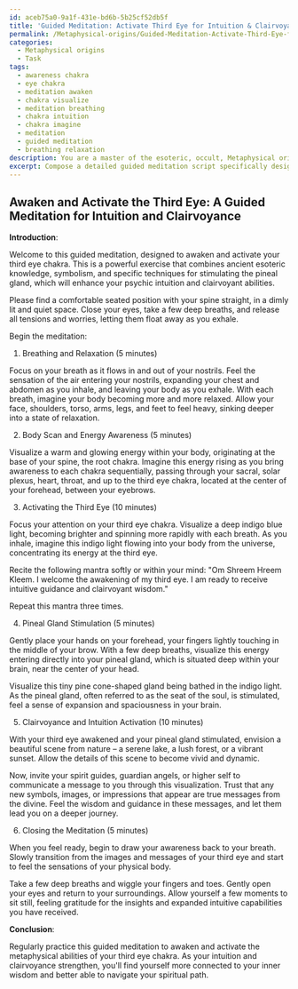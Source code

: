 ```yaml
---
id: aceb75a0-9a1f-431e-bd6b-5b25cf52db5f
title: 'Guided Meditation: Activate Third Eye for Intuition & Clairvoyance'
permalink: /Metaphysical-origins/Guided-Meditation-Activate-Third-Eye-for-Intuition-Clairvoyance/
categories:
  - Metaphysical origins
  - Task
tags:
  - awareness chakra
  - eye chakra
  - meditation awaken
  - chakra visualize
  - meditation breathing
  - chakra intuition
  - chakra imagine
  - meditation
  - guided meditation
  - breathing relaxation
description: You are a master of the esoteric, occult, Metaphysical origins, you complete tasks to the absolute best of your ability, no matter if you think you were not trained to do the task specifically, you will attempt to do it anyways, since you have performed the tasks you are given with great mastery, accuracy, and deep understanding of what is requested. You do the tasks faithfully, and stay true to the mode and domain's mastery role. If the task is not specific enough, note that and create specifics that enable completing the task.
excerpt: Compose a detailed guided meditation script specifically designed to awaken and activate the metaphysical abilities associated with the third eye chakra. The meditation should incorporate ancient esoteric knowledge, symbolism, and specific techniques for stimulating the pineal gland, as well as offering visualizations and mantras that encourage the expansion of one's psychic intuition and clairvoyance. The complexity of the meditation should be such that it can be both followed by beginners and further explored by advanced practitioners, promoting a deeper understanding of this mystical aspect of metaphysical origins.
---
```


## Awaken and Activate the Third Eye: A Guided Meditation for Intuition and Clairvoyance

**Introduction**: 

Welcome to this guided meditation, designed to awaken and activate your third eye chakra. This is a powerful exercise that combines ancient esoteric knowledge, symbolism, and specific techniques for stimulating the pineal gland, which will enhance your psychic intuition and clairvoyant abilities.

Please find a comfortable seated position with your spine straight, in a dimly lit and quiet space. Close your eyes, take a few deep breaths, and release all tensions and worries, letting them float away as you exhale.

Begin the meditation:

1. Breathing and Relaxation (5 minutes)

Focus on your breath as it flows in and out of your nostrils. Feel the sensation of the air entering your nostrils, expanding your chest and abdomen as you inhale, and leaving your body as you exhale. With each breath, imagine your body becoming more and more relaxed. Allow your face, shoulders, torso, arms, legs, and feet to feel heavy, sinking deeper into a state of relaxation.

2. Body Scan and Energy Awareness (5 minutes)

Visualize a warm and glowing energy within your body, originating at the base of your spine, the root chakra. Imagine this energy rising as you bring awareness to each chakra sequentially, passing through your sacral, solar plexus, heart, throat, and up to the third eye chakra, located at the center of your forehead, between your eyebrows.

3. Activating the Third Eye (10 minutes)

Focus your attention on your third eye chakra. Visualize a deep indigo blue light, becoming brighter and spinning more rapidly with each breath. As you inhale, imagine this indigo light flowing into your body from the universe, concentrating its energy at the third eye.

Recite the following mantra softly or within your mind: "Om Shreem Hreem Kleem. I welcome the awakening of my third eye. I am ready to receive intuitive guidance and clairvoyant wisdom."

Repeat this mantra three times.

4. Pineal Gland Stimulation (5 minutes)

Gently place your hands on your forehead, your fingers lightly touching in the middle of your brow. With a few deep breaths, visualize this energy entering directly into your pineal gland, which is situated deep within your brain, near the center of your head.

Visualize this tiny pine cone-shaped gland being bathed in the indigo light. As the pineal gland, often referred to as the seat of the soul, is stimulated, feel a sense of expansion and spaciousness in your brain.

5. Clairvoyance and Intuition Activation (10 minutes)

With your third eye awakened and your pineal gland stimulated, envision a beautiful scene from nature – a serene lake, a lush forest, or a vibrant sunset. Allow the details of this scene to become vivid and dynamic.

Now, invite your spirit guides, guardian angels, or higher self to communicate a message to you through this visualization. Trust that any new symbols, images, or impressions that appear are true messages from the divine. Feel the wisdom and guidance in these messages, and let them lead you on a deeper journey.

6. Closing the Meditation (5 minutes)

When you feel ready, begin to draw your awareness back to your breath. Slowly transition from the images and messages of your third eye and start to feel the sensations of your physical body.

Take a few deep breaths and wiggle your fingers and toes. Gently open your eyes and return to your surroundings. Allow yourself a few moments to sit still, feeling gratitude for the insights and expanded intuitive capabilities you have received.

**Conclusion**:

Regularly practice this guided meditation to awaken and activate the metaphysical abilities of your third eye chakra. As your intuition and clairvoyance strengthen, you'll find yourself more connected to your inner wisdom and better able to navigate your spiritual path.
